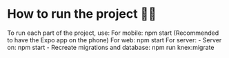 # How to run the project 🏃‍♂️

To run each part of the project, use:
    For mobile: npm start (Recommended to have the Expo app on the phone)
    For web: npm start
    For server: - Server on: npm start 
                - Recreate migrations and database: npm run knex:migrate
